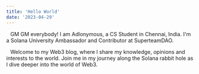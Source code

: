 ```yaml
---
title: 'Hello World'
date: '2023-04-29'
---
```


&ensp;  GM GM everybody! I am Adlonymous, a CS Student in Chennai, India. I'm a Solana University Ambassador and Contributor at SuperteamDAO.

&ensp;  Welcome to my Web3 blog, where I share my knowledge, opinions and interests to the world. Join me in my journey along the Solana rabbit hole as I dive deeper into the world of Web3.

